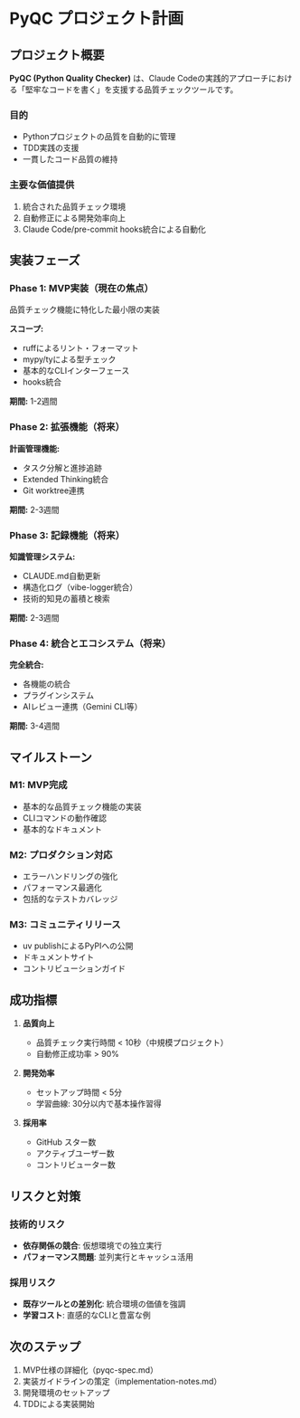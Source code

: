 # PyQC プロジェクト計画

## プロジェクト概要

**PyQC (Python Quality Checker)** は、Claude Codeの実践的アプローチにおける「堅牢なコードを書く」を支援する品質チェックツールです。

### 目的
- Pythonプロジェクトの品質を自動的に管理
- TDD実践の支援
- 一貫したコード品質の維持

### 主要な価値提供
1. 統合された品質チェック環境
2. 自動修正による開発効率向上
3. Claude Code/pre-commit hooks統合による自動化

## 実装フェーズ

### Phase 1: MVP実装（現在の焦点）
品質チェック機能に特化した最小限の実装

**スコープ:**
- ruffによるリント・フォーマット
- mypy/tyによる型チェック
- 基本的なCLIインターフェース
- hooks統合

**期間:** 1-2週間

### Phase 2: 拡張機能（将来）
**計画管理機能:**
- タスク分解と進捗追跡
- Extended Thinking統合
- Git worktree連携

**期間:** 2-3週間

### Phase 3: 記録機能（将来）
**知識管理システム:**
- CLAUDE.md自動更新
- 構造化ログ（vibe-logger統合）
- 技術的知見の蓄積と検索

**期間:** 2-3週間

### Phase 4: 統合とエコシステム（将来）
**完全統合:**
- 各機能の統合
- プラグインシステム
- AIレビュー連携（Gemini CLI等）

**期間:** 3-4週間

## マイルストーン

### M1: MVP完成
- 基本的な品質チェック機能の実装
- CLIコマンドの動作確認
- 基本的なドキュメント

### M2: プロダクション対応
- エラーハンドリングの強化
- パフォーマンス最適化
- 包括的なテストカバレッジ

### M3: コミュニティリリース
- uv publishによるPyPIへの公開
- ドキュメントサイト
- コントリビューションガイド

## 成功指標

1. **品質向上**
   - 品質チェック実行時間 < 10秒（中規模プロジェクト）
   - 自動修正成功率 > 90%

2. **開発効率**
   - セットアップ時間 < 5分
   - 学習曲線: 30分以内で基本操作習得

3. **採用率**
   - GitHub スター数
   - アクティブユーザー数
   - コントリビューター数

## リスクと対策

### 技術的リスク
- **依存関係の競合**: 仮想環境での独立実行
- **パフォーマンス問題**: 並列実行とキャッシュ活用

### 採用リスク
- **既存ツールとの差別化**: 統合環境の価値を強調
- **学習コスト**: 直感的なCLIと豊富な例

## 次のステップ

1. MVP仕様の詳細化（pyqc-spec.md）
2. 実装ガイドラインの策定（implementation-notes.md）
3. 開発環境のセットアップ
4. TDDによる実装開始